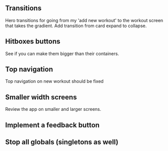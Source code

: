  ## Transitions

Hero transitions for going from my 'add new workout' to the workout screen that takes the gradient.
Add transition from card expand to collapse.

## Hitboxes buttons

See if you can make them bigger than their containers.

## Top navigation

Top navigation on new workout should be fixed

## Smaller width screens

Review the app on smaller and larger screens.

## Implement a feedback button

##  Stop all globals (singletons as well)
